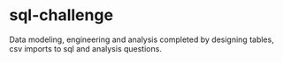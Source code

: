 # sql-challenge
Data modeling, engineering and analysis completed by designing tables, csv imports to sql and analysis questions.
